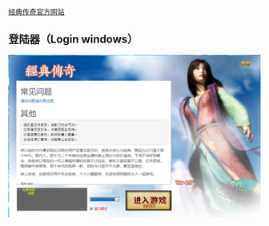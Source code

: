 [经典传奇官方网站](https://legend176.cn" "经典传奇1.76")

## 登陆器（Login windows）
![登陆器](/images/LoginScreen2019.png)
